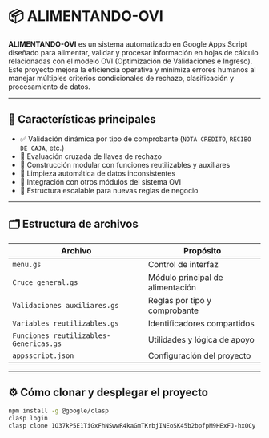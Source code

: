 # 📦 ALIMENTANDO-OVI

**ALIMENTANDO-OVI** es un sistema automatizado en Google Apps Script diseñado para alimentar, validar y procesar información en hojas de cálculo relacionadas con el modelo OVI (Optimización de Validaciones e Ingreso). Este proyecto mejora la eficiencia operativa y minimiza errores humanos al manejar múltiples criterios condicionales de rechazo, clasificación y procesamiento de datos.

---

## 🧠 Características principales

- ✅ Validación dinámica por tipo de comprobante (`NOTA CREDITO`, `RECIBO DE CAJA`, etc.)
- 🧪 Evaluación cruzada de llaves de rechazo
- 🧩 Construcción modular con funciones reutilizables y auxiliares
- 🧹 Limpieza automática de datos inconsistentes
- 🚀 Integración con otros módulos del sistema OVI
- 💬 Estructura escalable para nuevas reglas de negocio

---

## 🗂️ Estructura de archivos

| Archivo                                 | Propósito                            |
|----------------------------------------|--------------------------------------|
| `menu.gs`                               | Control de interfaz                  |
| `Cruce general.gs`                      | Módulo principal de alimentación     |
| `Validaciones auxiliares.gs`           | Reglas por tipo y comprobante        |
| `Variables reutilizables.gs`           | Identificadores compartidos          |
| `Funciones reutilizables-Genericas.gs` | Utilidades y lógica de apoyo         |
| `appsscript.json`                      | Configuración del proyecto           |

---

## ⚙️ Cómo clonar y desplegar el proyecto

```bash
npm install -g @google/clasp
clasp login
clasp clone 1Q37kP5E1TiGxFhNSwwR4kaGmTKrbjINEoSK45b2bpfpM9HExFJ-hxOCy
